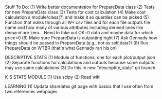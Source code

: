 Stuff To Do:
(1) Write better documentation for PrepareData class
(2) Tests for new PrepareData class
(3) Tests for cost calculation
(4) Make cost calculation a module/class(?) and make it so quartiles can be picked
(5) Function that walks through all W*.csv files and for each file outputs file name and how many of various attributes including derived ones like demand are zero...  Need to take out OK=0 data and maybe data for which price=0
(6) Make sure PrepareData is outputting right
(7) Ask Gennady how things should be passed in PrepareData (e.g., not as self.data?)
(8) Run PrepareData on WTBR (that's what Gennady ran his on)


DESCRIPTIVE STATS
(1) Module of functions, one for each plot/output json
(2) Separate functions for calculations and outputs because some outputs may use same calculations
(3) Do this in new "descriptite_stats" git branch

K-S STATS MODULE
(1) Use scipy
(2) Read wiki

LEARNING
(1) Updata sharelatex git page with basics that I use often from two references webpages

